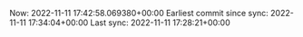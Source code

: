 Now: 2022-11-11 17:42:58.069380+00:00 Earliest commit since sync: 2022-11-11 17:34:04+00:00 Last sync: 2022-11-11 17:28:21+00:00
